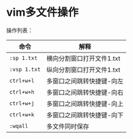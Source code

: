 # vim多文件操作

操作列表：

| 命令         | 解释                      |
| ------------ | ------------------------- |
| `:sp 1.txt`  | 横向分割窗口打开文件1.txt |
| `:vsp 1.txt` | 纵向分割窗口打开文件1.txt |
| `ctrl+w+l`   | 多窗口之间跳转快捷键-向左 |
| `ctrl+w+h`   | 多窗口之间跳转快捷键-向右 |
| `ctrl+w+j`   | 多窗口之间跳转快捷键-向上 |
| `ctrl+w+k`   | 多窗口之间跳转快捷键-向下 |
| `:wqall`     | 多文件同时保存            |
